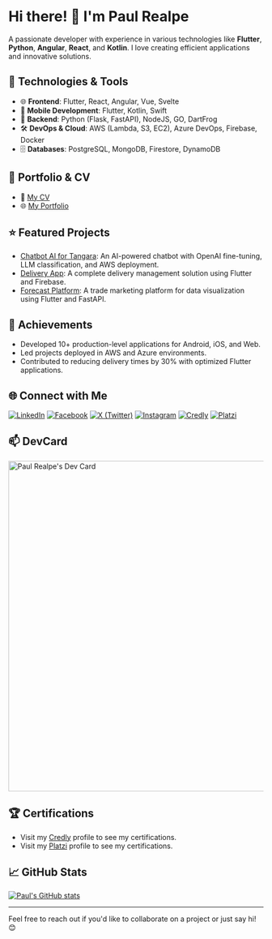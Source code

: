 # Hi there! 👋 I'm Paul Realpe

A passionate developer with experience in various technologies like **Flutter**, **Python**, **Angular**, **React**, and **Kotlin**. I love creating efficient applications and innovative solutions.

## 🚀 Technologies & Tools

- 🌐 **Frontend**: Flutter, React, Angular, Vue, Svelte
- 📱 **Mobile Development**: Flutter, Kotlin, Swift
- 🐍 **Backend**: Python (Flask, FastAPI), NodeJS, GO, DartFrog
- 🛠️ **DevOps & Cloud**: AWS (Lambda, S3, EC2), Azure DevOps, Firebase, Docker
- 🗄️ **Databases**: PostgreSQL, MongoDB, Firestore, DynamoDB

## 📝 Portfolio & CV

- 📄 [My CV](https://github.com/paulmrg-461/cv-paul-realpe)
- 🌐 [My Portfolio](https://devpaul.pro)

## ⭐ Featured Projects

- [Chatbot AI for Tangara](https://github.com/paulmrg-461/chatbot-tangara): An AI-powered chatbot with OpenAI fine-tuning, LLM classification, and AWS deployment.
- [Delivery App](https://github.com/paulmrg-461/begloom-deliveries): A complete delivery management solution using Flutter and Firebase.
- [Forecast Platform](https://github.com/paulmrg-461/forecast-platform): A trade marketing platform for data visualization using Flutter and FastAPI.

## 🏅 Achievements

- Developed 10+ production-level applications for Android, iOS, and Web.
- Led projects deployed in AWS and Azure environments.
- Contributed to reducing delivery times by 30% with optimized Flutter applications.

## 🌐 Connect with Me

[![LinkedIn](https://img.shields.io/badge/LinkedIn-Profile-blue?style=flat&logo=linkedin&logoColor=white)](https://www.linkedin.com/in/paul-realpe-631b17a6/)
[![Facebook](https://img.shields.io/badge/Facebook-@devpaul.co-1877F2?style=flat&logo=facebook&logoColor=white)](https://www.facebook.com/devpaul.co)
[![X (Twitter)](https://img.shields.io/badge/X-@devpaul_co-000000?style=flat&logo=x&logoColor=white)](https://x.com/devpaul_co)
[![Instagram](https://img.shields.io/badge/Instagram-@devpaul_co-E4405F?style=flat&logo=instagram&logoColor=white)](https://www.instagram.com/devpaul_co/)
[![Credly](https://img.shields.io/badge/Credly-Paul%20Realpe-FF6B00?style=flat&logo=credly&logoColor=white)](https://www.credly.com/users/paul-realpe)
[![Platzi](https://img.shields.io/badge/Platzi-Paul%20Realpe-98CA3F?style=flat&logo=platzi&logoColor=white)](https://platzi.com/p/paulmrg461/)

## 📫 DevCard

<a href="https://app.daily.dev/devpaulpro"><img src="https://api.daily.dev/devcards/v2/Wi7xmugrrmNOdLrvugODU.png?type=wide&r=f8d" width="652" alt="Paul Realpe's Dev Card"/></a>

## 🏆 Certifications

- Visit my [Credly](https://www.credly.com/users/paul-realpe) profile to see my certifications.
- Visit my [Platzi](https://platzi.com/p/paulmrg461/) profile to see my certifications.

## 📈 GitHub Stats

[![Paul's GitHub stats](https://github-readme-stats.vercel.app/api?username=paulmrg-461&show_icons=true&theme=radical)](https://github.com/paulmrg-461)

---

Feel free to reach out if you'd like to collaborate on a project or just say hi! 😊

